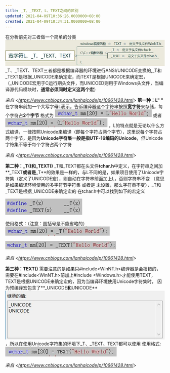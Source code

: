```yaml
---
title: _T、_TEXT、L、TEXT之间的区别
updated: 2021-04-09T10:36:26.0000000+08:00
created: 2021-04-09T10:34:31.0000000+08:00
---
```


在分析前先对三者做一个简单的分类
![image1](../../../../resources/image1-4.jpg)
\_T、\_TEXT、TEXT三者都是根据编译器的环境进行ANSI/UNICODE变换的,\_T和_TEXT是根据_UNICODE来确定宏，而TEXT是根据UNICODE来确定宏，
（\_UNICODE宏用于C运行期头文件，而UNICOED则用于Windows头文件，当编译源代码模块时，**通常必须同时定义这两个宏**）

*来自 \<<https://www.cnblogs.com/lanhaicode/p/10661428.html>\>*
**第一种：L" "**
在字符串前加一个大写字母L表示，告诉编译器这个字符串按照**宽字符**来存储，每个字符占**2个字节**
格式为
![image2](../../../../resources/image2-2.jpg)
或者
![image3](../../../../resources/image3-1.jpg)
，L的特点就是无论以什么方式编译，一律按照Unicode来编译（即每个字符占两个字节），这里说每个字符占两个字节，是因为**Unicode字符集一般是指UTF-16编码的Unicode**，但Unicode字符集不等于每个字符占两个字符

*来自 \<<https://www.cnblogs.com/lanhaicode/p/10661428.html>\>*

**第二种：\_T()和_TEXT()**
\_T和_TEXT都在头文件**tchar.h**中定义，在字符串之间加**\_TEXT**或者是**\_T**的效果是一样的，与L不同的是，如果项目使用了Unicode字符集（定义了UNICODE宏），则自动在字符串前面加上L，否则字符串不变
（意思是如果编译环境使用的多字符节字符集 或者是 未设置，那么字符串不变），\_T和_TEXT是根据_UNICODE来确定宏的
在tchar.h中可以找到如下的宏定义

![image4](../../../../resources/image4-1.jpg)

使用格式：（注意：圆括号是不能省略的）
![image5](../../../../resources/image5-1.jpg)

![image6](../../../../resources/image6.jpg)

*来自 \<<https://www.cnblogs.com/lanhaicode/p/10661428.html>\>*

**第三种：TEXT()**
需要注意的是如果只#include\<WinNT.h\>编译器是会报错的，需要在#include\<WinNT.h\>前加上#include \<Windows.h\>才能使用TEXT，TEXT是根据UNICODE来确定宏的，因为当编译环境使用Unicode字符集时，
因为预编译宏包含了**\_UNICODE**和**UNICODE**
![image7](../../../../resources/image7.jpg)
，所以在使用Unicode字符集的环境下_T、\_TEXT、TEXT都可以使用
使用格式:
![image8](../../../../resources/image8.jpg)

*来自 \<<https://www.cnblogs.com/lanhaicode/p/10661428.html>\>*
